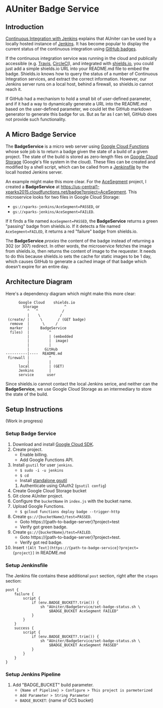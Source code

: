 # AUniter Badge Service

## Introduction

[Continuous Integration with Jenkins](../jenkins/README.md) explains that
AUniter can be used by a locally hosted instance of
[Jenkins](https://jenkins.io). It has become popular to display
the current status of the continuous integration using
[GitHub badges](https://tygertec.com/add-badges-github-project/).

If the continuous integration service was running in the cloud
and publically accessible (e.g.
[Travis](https://travis-ci.org),
[CircleCI](https://circleci.com)),
and integrated with
[shields.io](https://github.com/badges/shields),
you could just add a simple shields.io URL into your README.md file to embed the
badge. Shields.io knows how to query the status of a number of Continuous
Integration services, and extract the correct information. However, our Jenkins
server runs on a local host, behind a firewall, so shields.io cannot reach it.

If GitHub had a mechanism to hold a small bit of user-defined parameter, and if
it had a way to dynamically generate a URL into the README.md based on the
user-defined parameter, we could let the GitHub markdown generator to generate
this badge for us. But as far as I can tell, GitHub does not provide such
functionality.

## A Micro Badge Service

The **BadgeService** is a micro web server using
[Google Cloud Functions](https://cloud.google.com/functions/) whose
sole job is to return a badge given the state of a build of a given
project. The state of the build is stored as zero-length files on
[Google Cloud Storage](https://cloud.google.com/storage/)
(Google's file system in the cloud). These files can be created and
modified by a shell script, which can be called from a
[Jenkinsfile](https://jenkins.io/doc/book/pipeline/jenkinsfile/)
by the locall hosted Jenkins server.

An example might make this more clear. 
For the [AceSegment](https://github.com/bxparks/AceSegment) project,
I created a **BadgeService** at
https://us-central1-xparks2015.cloudfunctions.net/badge?project=AceSegment.
This microservice looks for two files in Google Cloud Storage:
* `gs://xparks-jenkins/AceSegment=PASSED`, or
* `gs://xparks-jenkins/AceSegment=FAILED`.

If it finds a file named `AceSegment=PASSED`, the **BadgeService** returns
a green "passing" badge from shields.io. If it detects a file named
`AceSegment=FAILED`, it returns a red "failure" badge from shields.io.

The **BadgeService** *proxies* the content of the badge instead of returning
a 302 (or 307) redirect. In other words, the microservice fetches the image from
shields.io, then returns the content of image to the requester. It needs to
do this because shields.io sets the cache for static images to be 1 day, which
causes GitHub to generate a cached image of that badge which doesn't expire for
an entire day.

## Architecture Diagram

Here's a dependency diagram which might make this more clear:
```
      Google Cloud    shields.io
        Storage            ^
          ^   ^           /
          |    \         /
 (create/ |     \       / (GET badge)
  remove  |      \     /
  marker  |     BadgeService
  files)  |         ^
          |         | (embedded
          |         |  image)
          |         | 
          |       GitHub
----------|----  README.md
 firewall |         ^
          |         |
      local         | (GET)
      Jenkins       |
      service      user
```

Since shields.io cannot contact the local Jenkins serice, and neither can the
**BadgeService**, we use Google Cloud Storage as an intermediary to store the
state of the build.

## Setup Instructions

(Work in progress)

### Setup Badge Service

1. Download and install [Google Cloud SDK](https://cloud.google.com/sdk/).
1. Create project.
    * Enable billing.
    * Add Google Functions API.
1. Install `gsutil` for user `jenkins`.
    * `$ sudo -i -u jenkins`
    * `$ cd`
    * Install [standalone gsutil](https://cloud.google.com/storage/docs/gsutil_install)
    1. Authenticate using OAuth2 (`gsutil config`)
1. Create Google Cloud Storage bucket
1. Git clone AUniter project.
1. Configure the `bucketName` in `index.js` with the bucket name.
1. Upload Google Functions.
    * `$ gcloud functions deploy badge --trigger-http`
1. Create `gs://{bucketName}/test=PASSED`.
    * Goto https://{path-to-badge-server}?project=test
    * Verify got green badge.
1. Create `gs://{bucketName}/test=FAILED`.
    * Goto https://{path-to-badge-server}?project=test.
    * Verify got red badge.
1. Insert `![Alt Text](https://{path-to-badge-service}?project={project}]` in
   README.md

### Setup Jenkinsfile

The Jenkins file contains these additional `post` section, right after
the `stages` section:
```
post {
    failure {
        script {
            if (env.BADGE_BUCKET?.trim()) {
                sh "AUniter/BadgeService/set-badge-status.sh \
                    $BADGE_BUCKET AceSegment FAILED"
            }
        }
    }
    success {
        script {
            if (env.BADGE_BUCKET?.trim()) {
                sh "AUniter/BadgeService/set-badge-status.sh \
                    $BADGE_BUCKET AceSegment PASSED"
            }
        }
    }
}
```

### Setup Jenkins Pipeline

1. Add "BADGE_BUCKET" build parameter.
    * `{Name of Pipeline} > Configure > This project is parmeterized`
    * `Add Parameter > String Parameter`
    * `BADGE_BUCKET`: {name of GCS bucket}
